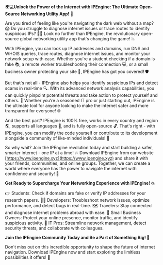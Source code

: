 🌍💻**Unlock the Power of the Internet with IPEngine: The Ultimate Open-Source Networking Utility App! 🚀**

Are you tired of feeling like you're navigating the dark web without a map? 😱 Do you struggle to diagnose internet issues or trace routes to identify suspicious IPs? 🕵️‍♀️ Look no further than IPEngine, the revolutionary open-source global networking utility app that's changing the game! 💥

With IPEngine, you can look up IP addresses and domains, run DNS and WHOIS queries, trace routes, diagnose internet issues, and monitor your network setup with ease. Whether you're a student checking if a domain is fake 📚, a remote worker troubleshooting their connection 💻, or a small business owner protecting your site 🏢, IPEngine has got you covered! 🛡️

But that's not all - IPEngine also helps you identify suspicious IPs and detect scams in real-time 🔍. With its advanced network analysis capabilities, you can quickly pinpoint potential threats and take action to protect yourself and others. 💪 Whether you're a seasoned IT pro or just starting out, IPEngine is the ultimate tool for anyone looking to make the internet safer and more transparent for everyone! 🌐

And the best part? IPEngine is 100% free, works in every country and region 🌎, supports all languages 💬, and is fully open-source 🔓. That's right - with IPEngine, you can modify the code yourself or contribute to its development alongside a community of like-minded individuals! 🤝

So why wait? Join the IPEngine revolution today and start building a safer, smarter internet - one IP at a time! 💥 Download IPEngine from our website [https://www.ipengine.xyz](https://www.ipengine.xyz) and share it with your friends, communities, and online groups. Together, we can create a world where everyone has the power to navigate the internet with confidence and security! 🌈

**Get Ready to Supercharge Your Networking Experience with IPEngine! 💥**

👉 Students: Check if domains are fake or verify IP addresses for your research papers.
👩‍💻 Developers: Troubleshoot network issues, optimize performance, and detect bugs in real-time.
🗺️ Travelers: Stay connected and diagnose internet problems abroad with ease.
🏢 Small Business Owners: Protect your online presence, monitor traffic, and identify suspicious activity.
🔧 IT Pros: Streamline network management, detect security threats, and collaborate with colleagues.

**Join the IPEngine Community Today and Be a Part of Something Big! 🌟**

Don't miss out on this incredible opportunity to shape the future of internet navigation. Download IPEngine now and start exploring the limitless possibilities it offers! 🚀